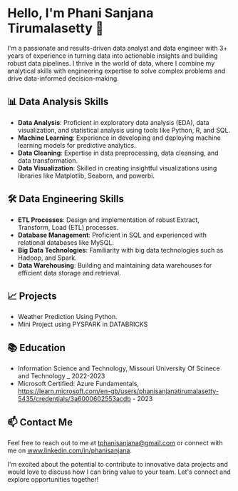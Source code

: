 # Hello, I'm Phani Sanjana Tirumalasetty 👋

I'm a passionate and results-driven data analyst and data engineer with 3+ years of experience in turning data into actionable insights and building robust data pipelines. I thrive in the world of data, where I combine my analytical skills with engineering expertise to solve complex problems and drive data-informed decision-making.

## 📊 Data Analysis Skills

- **Data Analysis**: Proficient in exploratory data analysis (EDA), data visualization, and statistical analysis using tools like Python, R, and SQL.
- **Machine Learning**: Experience in developing and deploying machine learning models for predictive analytics.
- **Data Cleaning**: Expertise in data preprocessing, data cleansing, and data transformation.
- **Data Visualization**: Skilled in creating insightful visualizations using libraries like Matplotlib, Seaborn, and powerbi.

## 🛠️ Data Engineering Skills

- **ETL Processes**: Design and implementation of robust Extract, Transform, Load (ETL) processes.
- **Database Management**: Proficient in SQL and experienced with relational databases like MySQL.
- **Big Data Technologies**: Familiarity with big data technologies such as Hadoop, and Spark.
- **Data Warehousing**: Building and maintaining data warehouses for efficient data storage and retrieval.


## 📈 Projects
-  Weather Prediction Using Python.
-  Mini Project using PYSPARK in DATABRICKS

## 📚 Education

- Information Science and Technology, Missouri University Of Scinece and Technology _ 2022-2023
- Microsoft Certified: Azure Fundamentals, https://learn.microsoft.com/en-gb/users/phanisanjanatirumalasetty-5435/credentials/3a6000602553acdb - 2023

## 📫 Contact Me

Feel free to reach out to me at tphanisanjana@gmail.com or connect with me on www.linkedin.com/in/phanisanjana.

I'm excited about the potential to contribute to innovative data projects and would love to discuss how I can bring value to your team. Let's connect and explore opportunities together!



